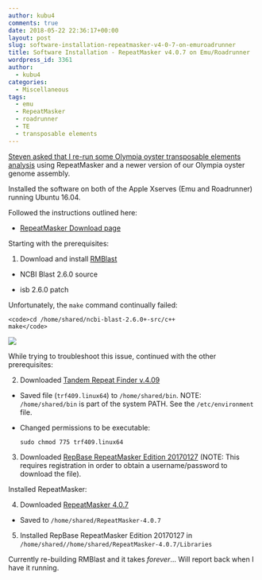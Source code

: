 ```yaml
---
author: kubu4
comments: true
date: 2018-05-22 22:36:17+00:00
layout: post
slug: software-installation-repeatmasker-v4-0-7-on-emuroadrunner
title: Software Installation - RepeatMasker v4.0.7 on Emu/Roadrunner
wordpress_id: 3361
author:
  - kubu4
categories:
  - Miscellaneous
tags:
  - emu
  - RepeatMasker
  - roadrunner
  - TE
  - transposable elements
---
```


[Steven asked that I re-run some Olympia oyster transposable elements analysis](httpss://github.com/RobertsLab/resources/issues/265) using RepeatMasker and a newer version of our Olympia oyster genome assembly.

Installed the software on both of the Apple Xserves (Emu and Roadrunner) running Ubuntu 16.04.

Followed the instructions outlined here:





  * [RepeatMasker Download page](https://www.repeatmasker.org/RMDownload.html)



Starting with the prerequisites:

1. Download and install [RMBlast](https://www.repeatmasker.org/RMBlast.html)





  * NCBI Blast 2.6.0 source



  * isb 2.6.0 patch






Unfortunately, the `make` command continually failed:


    
    <code>cd /home/shared/ncbi-blast-2.6.0+-src/c++
    make</code>



![](https://owl.fish.washington.edu/Athaliana/20180522_repeatmasker_make_error_01.png)

While trying to troubleshoot this issue, continued with the other prerequisites:

2. Downloaded [Tandem Repeat Finder v.4.09](https://tandem.bu.edu/trf/trf.download.html)





  * Saved file (`trf409.linux64`) to `/home/shared/bin`. NOTE: `/home/shared/bin` is part of the system PATH. See the `/etc/environment` file.



  * Changed permissions to be executable:





    
    <code>sudo chmod 775 trf409.linux64</code>





3. Downloaded [RepBase RepeatMasker Edition 20170127](httpss://www.girinst.org/server/RepBase/index.php) (NOTE: This requires registration in order to obtain a username/password to download the file).

Installed RepeatMasker:

4. Downloaded [RepeatMasker 4.0.7](https://www.repeatmasker.org/RMDownload.html)





  * Saved to `/home/shared/RepeatMasker-4.0.7`



5. Installed RepBase RepeatMasker Edition 20170127 in `/home/shared//home/shared/RepeatMasker-4.0.7/Libraries`

Currently re-building RMBlast and it takes _forever_... Will report back when I have it running.
